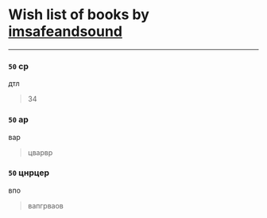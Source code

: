 # Wish list of books by [imsafeandsound](http://vk.com/id146553327)
---

### `50` ср
дтл
> 34

### `50` ар
вар
> цварвр

### `50` цнрцер
впо
> вапгрваов

